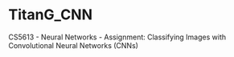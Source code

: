 # TitanG_CNN
CS5613 - Neural Networks - Assignment: Classifying Images with Convolutional Neural Networks (CNNs)
